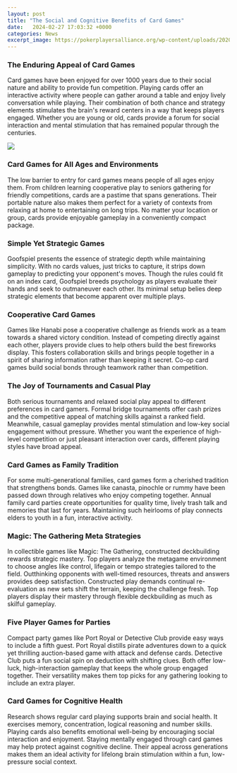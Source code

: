 ```yaml
---
layout: post
title: "The Social and Cognitive Benefits of Card Games"
date:   2024-02-27 17:03:32 +0000
categories: News
excerpt_image: https://pokerplayersalliance.org/wp-content/uploads/2020/04/Playing-Card-Games-scaled.jpg
---
```

### The Enduring Appeal of Card Games
Card games have been enjoyed for over 1000 years due to their social nature and ability to provide fun competition. Playing cards offer an interactive activity where people can gather around a table and enjoy lively conversation while playing. Their combination of both chance and strategy elements stimulates the brain's reward centers in a way that keeps players engaged. Whether you are young or old, cards provide a forum for social interaction and mental stimulation that has remained popular through the centuries.


![](https://pokerplayersalliance.org/wp-content/uploads/2020/04/Playing-Card-Games-scaled.jpg)
### Card Games for All Ages and Environments  
The low barrier to entry for card games means people of all ages enjoy them. From children learning cooperative play to seniors gathering for friendly competitions, cards are a pastime that spans generations. Their portable nature also makes them perfect for a variety of contexts from relaxing at home to entertaining on long trips. No matter your location or group, cards provide enjoyable gameplay in a conveniently compact package.

### Simple Yet Strategic Games
Goofspiel presents the essence of strategic depth while maintaining simplicity. With no cards values, just tricks to capture, it strips down gameplay to predicting your opponent's moves. Though the rules could fit on an index card, Goofspiel breeds psychology as players evaluate their hands and seek to outmaneuver each other. Its minimal setup belies deep strategic elements that become apparent over multiple plays.

### Cooperative Card Games  
Games like Hanabi pose a cooperative challenge as friends work as a team towards a shared victory condition. Instead of competing directly against each other, players provide clues to help others build the best fireworks display. This fosters collaboration skills and brings people together in a spirit of sharing information rather than keeping it secret. Co-op card games build social bonds through teamwork rather than competition.

### The Joy of Tournaments and Casual Play
Both serious tournaments and relaxed social play appeal to different preferences in card gamers. Formal bridge tournaments offer cash prizes and the competitive appeal of matching skills against a ranked field. Meanwhile, casual gameplay provides mental stimulation and low-key social engagement without pressure. Whether you want the experience of high-level competition or just pleasant interaction over cards, different playing styles have broad appeal.

### Card Games as Family Tradition
For some multi-generational families, card games form a cherished tradition that strengthens bonds. Games like canasta, pinochle or rummy have been passed down through relatives who enjoy competing together. Annual family card parties create opportunities for quality time, lively trash talk and memories that last for years. Maintaining such heirlooms of play connects elders to youth in a fun, interactive activity.

### Magic: The Gathering Meta Strategies 
In collectible games like Magic: The Gathering, constructed deckbuilding rewards strategic mastery. Top players analyze the metagame environment to choose angles like control, lifegain or tempo strategies tailored to the field. Outthinking opponents with well-timed resources, threats and answers provides deep satisfaction. Constructed play demands continual re-evaluation as new sets shift the terrain, keeping the challenge fresh. Top players display their mastery through flexible deckbuilding as much as skilful gameplay.

### Five Player Games for Parties
Compact party games like Port Royal or Detective Club provide easy ways to include a fifth guest. Port Royal distills pirate adventures down to a quick yet thrilling auction-based game with attack and defense cards. Detective Club puts a fun social spin on deduction with shifting clues. Both offer low-luck, high-interaction gameplay that keeps the whole group engaged together. Their versatility makes them top picks for any gathering looking to include an extra player.

### Card Games for Cognitive Health
Research shows regular card playing supports brain and social health. It exercises memory, concentration, logical reasoning and number skills. Playing cards also benefits emotional well-being by encouraging social interaction and enjoyment. Staying mentally engaged through card games may help protect against cognitive decline. Their appeal across generations makes them an ideal activity for lifelong brain stimulation within a fun, low-pressure social context.
